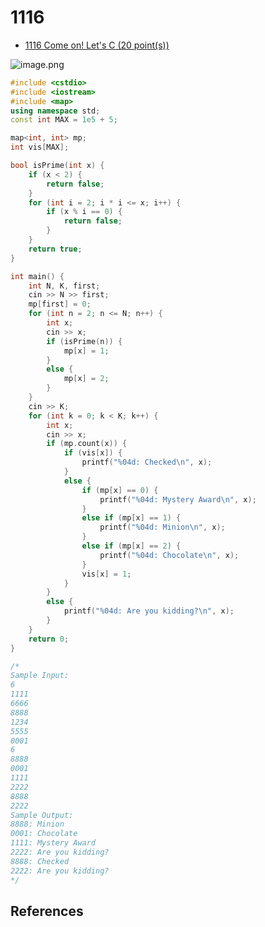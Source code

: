 # 1116

- [1116 Come on! Let's C (20 point(s))](https://pintia.cn/problem-sets/994805342720868352/problems/994805355358306304)

![image.png](https://i.loli.net/2019/09/07/oaEn8rCTX4twjLb.png)

```c++
#include <cstdio>
#include <iostream>
#include <map>
using namespace std;
const int MAX = 1e5 + 5;

map<int, int> mp;
int vis[MAX];

bool isPrime(int x) {
	if (x < 2) {
		return false;
	}
	for (int i = 2; i * i <= x; i++) {
		if (x % i == 0) {
			return false;
		}
	}
	return true;
}

int main() {
	int N, K, first;
	cin >> N >> first;
	mp[first] = 0;
	for (int n = 2; n <= N; n++) {
		int x;
		cin >> x;
		if (isPrime(n)) {
			mp[x] = 1;
		}
		else {
			mp[x] = 2;
		}
	}
	cin >> K;
	for (int k = 0; k < K; k++) {
		int x;
		cin >> x;
		if (mp.count(x)) {
			if (vis[x]) {
				printf("%04d: Checked\n", x);
			}
			else {
				if (mp[x] == 0) {
					printf("%04d: Mystery Award\n", x);
				}
				else if (mp[x] == 1) {
					printf("%04d: Minion\n", x);
				}
				else if (mp[x] == 2) {
					printf("%04d: Chocolate\n", x);
				}
				vis[x] = 1;
			}
		}
		else {
			printf("%04d: Are you kidding?\n", x);
		}
	}
	return 0;
}

/*
Sample Input:
6
1111
6666
8888
1234
5555
0001
6
8888
0001
1111
2222
8888
2222
Sample Output:
8888: Minion
0001: Chocolate
1111: Mystery Award
2222: Are you kidding?
8888: Checked
2222: Are you kidding?
*/

```

## References

